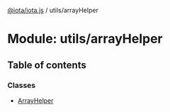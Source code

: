 [@iota/iota.js](../README.md) / utils/arrayHelper

# Module: utils/arrayHelper

## Table of contents

### Classes

- [ArrayHelper](../classes/utils_arrayhelper.arrayhelper.md)
